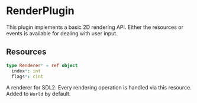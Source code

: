# RenderPlugin
This plugin implements a basic 2D rendering API. Either the resources or events is available for dealing with user input.

## Resources
```nim
type Renderer* = ref object
  index*: int
  flags*: cint
```
A renderer for SDL2. Every rendering operation is handled via this resource.
Added to `World` by default.<br><br>

